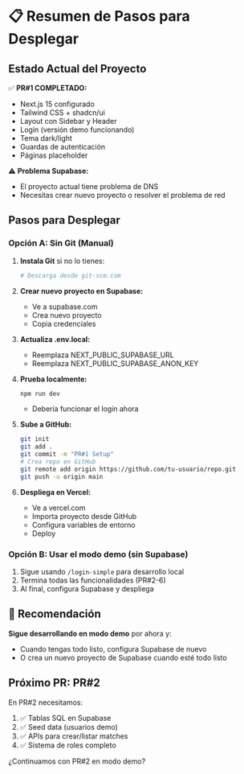 # 📋 Resumen de Pasos para Desplegar

## Estado Actual del Proyecto

✅ **PR#1 COMPLETADO:**
- Next.js 15 configurado
- Tailwind CSS + shadcn/ui
- Layout con Sidebar y Header
- Login (versión demo funcionando)
- Tema dark/light
- Guardas de autenticación
- Páginas placeholder

⚠️ **Problema Supabase:**
- El proyecto actual tiene problema de DNS
- Necesitas crear nuevo proyecto o resolver el problema de red

## Pasos para Desplegar

### Opción A: Sin Git (Manual)

1. **Instala Git** si no lo tienes:
   ```bash
   # Descarga desde git-scm.com
   ```

2. **Crear nuevo proyecto en Supabase:**
   - Ve a supabase.com
   - Crea nuevo proyecto
   - Copia credenciales

3. **Actualiza .env.local:**
   - Reemplaza NEXT_PUBLIC_SUPABASE_URL
   - Reemplaza NEXT_PUBLIC_SUPABASE_ANON_KEY

4. **Prueba localmente:**
   ```bash
   npm run dev
   ```
   - Debería funcionar el login ahora

5. **Sube a GitHub:**
   ```bash
   git init
   git add .
   git commit -m "PR#1 Setup"
   # Crea repo en GitHub
   git remote add origin https://github.com/tu-usuario/repo.git
   git push -u origin main
   ```

6. **Despliega en Vercel:**
   - Ve a vercel.com
   - Importa proyecto desde GitHub
   - Configura variables de entorno
   - Deploy

### Opción B: Usar el modo demo (sin Supabase)

1. Sigue usando `/login-simple` para desarrollo local
2. Termina todas las funcionalidades (PR#2-6)
3. Al final, configura Supabase y despliega

## 📝 Recomendación

**Sigue desarrollando en modo demo** por ahora y:
- Cuando tengas todo listo, configura Supabase de nuevo
- O crea un nuevo proyecto de Supabase cuando esté todo listo

## Próximo PR: PR#2

En PR#2 necesitamos:
1. ✅ Tablas SQL en Supabase
2. ✅ Seed data (usuarios demo)
3. ✅ APIs para crear/listar matches
4. ✅ Sistema de roles completo

¿Continuamos con PR#2 en modo demo?


